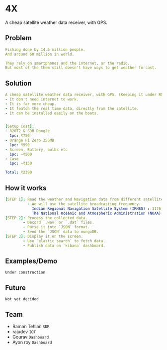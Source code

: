 # 4X

A cheap satellite weather data receiver, with GPS.

## Problem

``` yml
Fishing done by 14.5 million people.
And around 60 million in world.

They rely on smartphones and the internet, or the radio.
But most of the them still doesn't have ways to get weather forcast.
```

## Solution

``` yml
A cheap satellite weather data receiver, with GPS. (Keeping it under RS 4000)
- It don't need internet to work.
- It is far more cheap.
- It featch the real time data, directly from the satellite.
- It can be installed easily on the boats.


[Setup Cost]:
- 820T2 & SDR Dongle
  1pc: ₹750
- Orange Pi Zero 256MB  
  1pc: ₹990
- Screen, Battery, bulbs etc
  1pc: ~₹500
- Case
  1pc: ~₹150

Total: ₹2390
```

## How it works

``` yml
[STEP 1]: Read the weather and Navigation data from different satellites.
          - We will use the satellite broadcasting frequency.
            Indian Regional Navigation Satellite System (IRNSS) : 1176.45 MHz
            The National Oceanic and Atmospheric Administration (NOAA): 162.550 MHz
[STEP 2]: Process the collected data.
        - Decord `.wav` or `.dat` files.
        - Parse it into `JSON` format.
        - Send the `JSON` data to mongoDB.
[STEP 3]: Display it on the screen.
        - Use `elastic search` to fetch data.
        - Publish data on `kibana` dashboard.
```

## Examples/Demo

```
Under construction
```

## Future

```
Not yet decided
```

## Team

- Raman Tehlan `SDR`
- rajudev `IOT`
- Gourav `Dashboard`
- Ayon roy `Dashboard`

